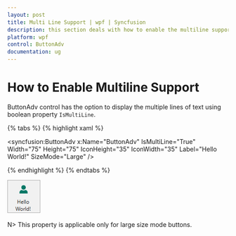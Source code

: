 ```yaml
---
layout: post
title: Multi Line Support | wpf | Syncfusion
description: this section deals with how to enable the multiline support in a buttonadv control
platform: wpf
control: ButtonAdv
documentation: ug
---
```


# How to Enable Multiline Support

ButtonAdv control has the option to display the multiple lines of text using boolean property `IsMultiLine`. 

{% tabs %}
{% highlight xaml %}

<syncfusion:ButtonAdv x:Name="ButtonAdv" IsMultiLine="True"  Width="75" Height="75" IconHeight="35" IconWidth="35" Label="Hello World!" SizeMode="Large" />

{% endhighlight %}
{% endtabs %}

![WPF ButtonAdv MultiLine](Multi-Line-Support_images/Multi-Line-Support_img1.png)

N> This property is applicable only for large size mode buttons.